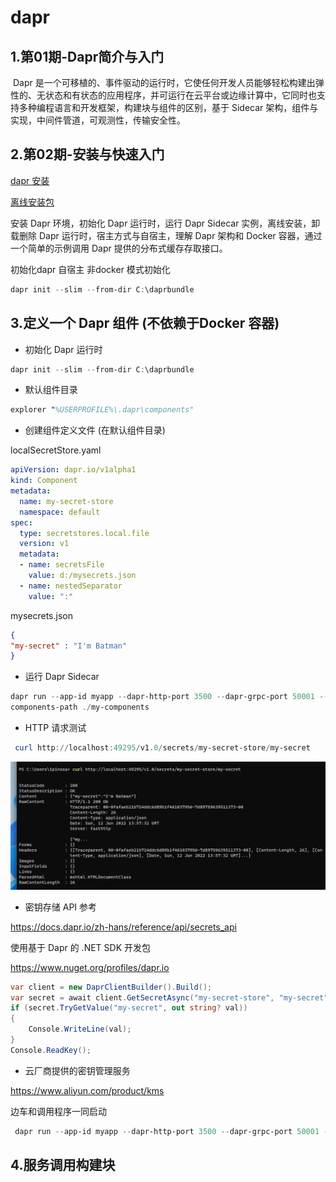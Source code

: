 # dapr

## 1.第01期-Dapr简介与入门

​	Dapr 是一个可移植的、事件驱动的运行时，它使任何开发人员能够轻松构建出弹性的、无状态和有状态的应用程序，并可运行在云平台或边缘计算中，它同时也支持多种编程语言和开发框架，构建块与组件的区别，基于 Sidecar 架构，组件与实现，中间件管道，可观测性，传输安全性。

## 2.第02期-安装与快速入门

[dapr 安装](https://docs.dapr.io/getting-started/install-dapr-cli/) 

[离线安装包](https://v1-7.docs.dapr.io/operations/hosting/self-hosted/self-hosted-airgap)



安装 Dapr 环境，初始化 Dapr 运行时，运行 Dapr Sidecar 实例，离线安装，卸载删除 Dapr 运行时，宿主方式与自宿主，理解 Dapr 架构和 Docker 容器，通过一个简单的示例调用 Dapr 提供的分布式缓存存取接口。



初始化dapr 自宿主 非docker 模式初始化

~~~ powershell
dapr init --slim --from-dir C:\daprbundle
~~~



## 3.定义一个 Dapr 组件 (不依赖于Docker 容器)



- 初始化 Dapr 运行时  

~~~ powershell
dapr init --slim --from-dir C:\daprbundle
~~~



- 默认组件目录  

~~~ tex
explorer "%USERPROFILE%\.dapr\components"
~~~



- 创建组件定义文件  (在默认组件目录)

localSecretStore.yaml  

~~~ yaml
apiVersion: dapr.io/v1alpha1
kind: Component
metadata:
  name: my-secret-store
  namespace: default
spec:
  type: secretstores.local.file
  version: v1
  metadata:
  - name: secretsFile
    value: d:/mysecrets.json
  - name: nestedSeparator
    value: ":"
~~~



mysecrets.json

~~~ json
{
"my-secret" : "I'm Batman"
}  
~~~



- 运行 Dapr Sidecar  

~~~ powershell
dapr run --app-id myapp --dapr-http-port 3500 --dapr-grpc-port 50001 --
components-path ./my-components
~~~



- HTTP 请求测试  

~~~ powershell
 curl http://localhost:49295/v1.0/secrets/my-secret-store/my-secret
~~~



![image-20220612215823481](daprNote.assets/image-20220612215823481.png)



- 密钥存储 API 参考  

https://docs.dapr.io/zh-hans/reference/api/secrets_api  



使用基于 Dapr 的 .NET SDK 开发包  

https://www.nuget.org/profiles/dapr.io  



~~~ c#
var client = new DaprClientBuilder().Build();
var secret = await client.GetSecretAsync("my-secret-store", "my-secret");
if (secret.TryGetValue("my-secret", out string? val))
{
    Console.WriteLine(val);
}
Console.ReadKey();
~~~



- 云厂商提供的密钥管理服务

https://www.aliyun.com/product/kms



边车和调用程序一同启动

~~~ powershell
 dapr run --app-id myapp --dapr-http-port 3500 --dapr-grpc-port 50001 -- dotnet run
~~~





## 4.服务调用构建块





























